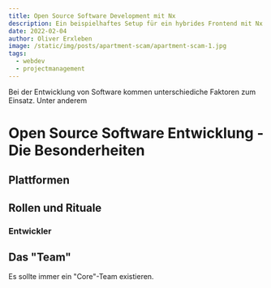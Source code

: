 ```yaml
---
title: Open Source Software Development mit Nx
description: Ein beispielhaftes Setup für ein hybrides Frontend mit Nx für Open Source Entwicklung 
date: 2022-02-04
author: Oliver Erxleben
image: /static/img/posts/apartment-scam/apartment-scam-1.jpg
tags:
  - webdev
  - projectmanagement
---
```


Bei der Entwicklung von Software kommen unterschiediche Faktoren zum Einsatz. Unter anderem 

# Open Source Software Entwicklung - Die Besonderheiten

## Plattformen

## Rollen und Rituale

### Entwickler

### 


## Das "Team"

Es sollte immer ein "Core"-Team existieren. 
